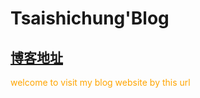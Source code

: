 # Tsaishichung'Blog

##  <a href="http://tsaishichung.github.io/">博客地址</a>

<font color="orange">welcome to visit my blog website by this url</font>
